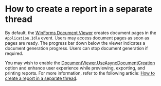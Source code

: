 # How to create a report in a separate thread

By default, the [WinForms Document Viewer](https://docs.devexpress.com/WindowsForms/DevExpress.XtraPrinting.Preview.DocumentViewer) creates document pages in the `Application.Idle` event. Users may access document pages as soon as pages are ready. The progress bar down below the viewer indicates a document generation progress. Users can stop document generation if required.

You may wish to enable the [DocumentViewer.UseAsyncDocumentCreation](https://docs.devexpress.com/WindowsForms/DevExpress.XtraPrinting.Control.PrintControl.UseAsyncDocumentCreation) option and enhance user experience while previewing, exporting, and printing reports. For more information, refer to the following article: [How to create a report in a separate thread](https://supportcenter.devexpress.com/ticket/details/a2359/how-to-create-a-report-in-a-separate-thread).

